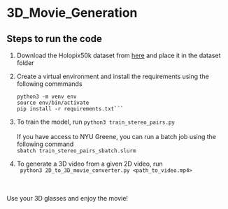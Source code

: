 # 3D_Movie_Generation

## Steps to run the code

1. Download the Holopix50k dataset from [here](https://leiainc.github.io/holopix50k/) and place it in the dataset folder

2. Create a virtual environment and install the requirements using the following commmands
    ```
    python3 -m venv env
    source env/bin/activate
    pip install -r requirements.txt```
    
3. To train the model, run
    ```python3 train_stereo_pairs.py```
    <br><br>If you have access to NYU Greene, you can run a batch job using the following command
    <br>```sbatch train_stereo_pairs_sbatch.slurm```

4. To generate a 3D video from a given 2D video, run
    <br>``` python3 2D_to_3D_movie_converter.py <path_to_video.mp4>```
    

<br><br>Use your 3D glasses and enjoy the movie!
